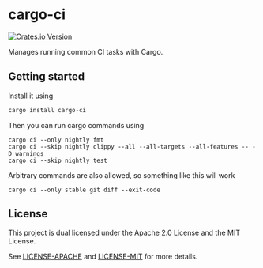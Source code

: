 # cargo-ci

[![Crates.io Version](https://img.shields.io/crates/v/cargo-ci.svg?style=flat-square)][crates]

Manages running common CI tasks with Cargo.

## Getting started

Install it using

```bash
cargo install cargo-ci
```

Then you can run cargo commands using

```
cargo ci --only nightly fmt
cargo ci --skip nightly clippy --all --all-targets --all-features -- -D warnings
cargo ci --skip nightly test
```

Arbitrary commands are also allowed, so something like this will work

```
cargo ci --only stable git diff --exit-code
```

## License

This project is dual licensed under the Apache 2.0 License and the MIT License.

See [LICENSE-APACHE](LICENSE-APACHE) and [LICENSE-MIT](LICENSE-MIT) for more
details.

[crates]: https://crates.io/crates/cargo-ci
